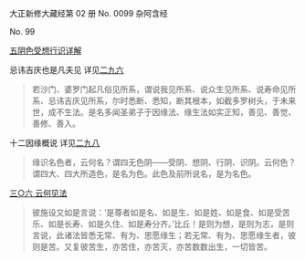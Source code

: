 大正新修大藏经第 02 册 No. 0099 杂阿含经

No. 99


[五阴色受想行识详解](/Khuddaka/3?id=四一-五受阴如实知)

忌讳吉庆也是凡夫见 详见[二九六](/Khuddaka/3?id=二九六-因缘法及缘生法)
> 若沙门、婆罗门起凡俗见所系，谓说我见所系、说众生见所系、说寿命见所系、忌讳吉庆见所系，尔时悉断、悉知，断其根本，如截多罗树头，于未来世，成不生法。是名多闻圣弟子于因缘法、缘生法如实正知，善见、善觉、善修、善入。

十二因缘概说 详见[二九八](/Khuddaka/3?id=二九八-缘起法与义)
> 缘识名色者，云何名？谓四无色阴——受阴、想阴、行阴、识阴。云何色？谓四大、四大所造色，是名为色。此色及前所说名，是为名色。

[三○六 云何见法](/Khuddaka/3?id=三○六-云何见法)
> 彼施设又如是言说：‘是尊者如是名、如是生、如是姓、如是食、如是受苦乐、如是长寿、如是久住、如是寿分齐。’比丘！是则为想，是则为志，是则言说，此诸法皆悉无常、有为、思愿缘生；若无常、有为、思愿缘生者，彼则是苦。又复彼苦生，亦苦住，亦苦灭，亦苦数数出生，一切皆苦。



